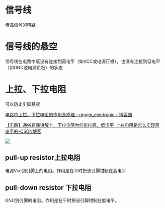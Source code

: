 # 信号线

传递信号的电路

# 信号线的悬空

信号线在电路中既没有连接到高电平（如VCC或电源正极），也没有连接到低电平（如GND或电源负极）的状态

# 上拉、下拉电阻

可以防止引脚悬空

[电路中上拉、下拉电阻的作用及原理 - reggie_electronic - 博客园](https://www.cnblogs.com/reggie-electronic/articles/17732608.html#:~:text=%E7%AE%80%E5%8D%95%E6%9D%A5%E8%AF%B4%EF%BC%8C%E7%94%B5%E6%BA%90%E5%88%B0,%E8%AF%A5%E5%BC%95%E8%84%9A%E4%B8%BA%E4%BD%8E%E7%94%B5%E5%B9%B3%E3%80%82)

[【电路】通俗易懂讲解上、下拉电阻为何能拉高、低电平_上拉电阻是怎么实现高电平的-CSDN博客](https://blog.csdn.net/Qxiaofei_/article/details/120439148)

![](../_resources/2024-06-07-21-01-43-4b41f5d2acd645989f446f11c94b210c.png)

## pull-up resistor上拉电阻

电源Vcc到引脚上的电阻。作用是在平时把该引脚钳制在高电平

## pull-down resistor 下拉电阻

GND到引脚的电阻。作用是在平时把该引脚钳制在低电平。
